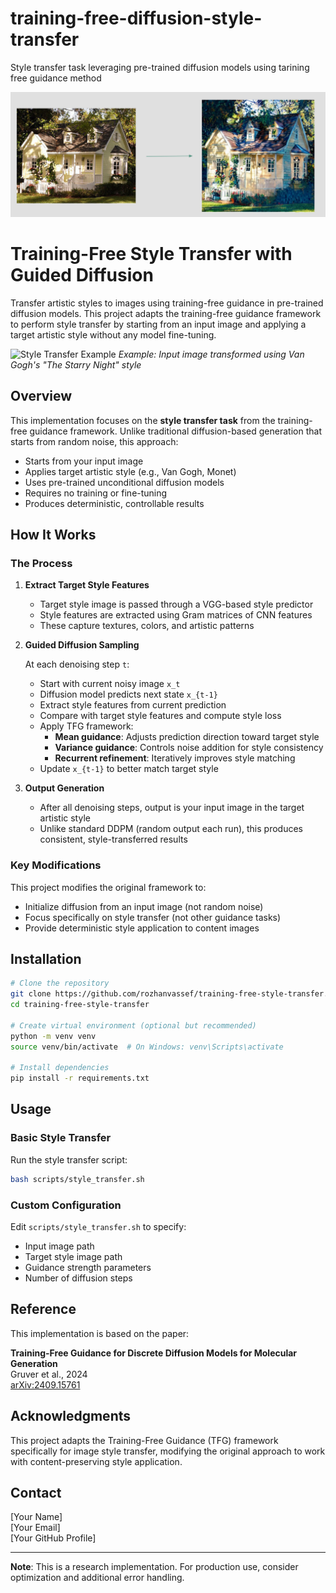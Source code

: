 # training-free-diffusion-style-transfer
Style transfer task leveraging pre-trained diffusion models using tarining free guidance method
  
![Example of Input->Output to be in van gogh style](training-free-diffusion-style-transfer.png)


# Training-Free Style Transfer with Guided Diffusion

Transfer artistic styles to images using training-free guidance in pre-trained diffusion models. This project adapts the training-free guidance framework to perform style transfer by starting from an input image and applying a target artistic style without any model fine-tuning.

![Style Transfer Example](images/example.png)
*Example: Input image transformed using Van Gogh's "The Starry Night" style*

## Overview

This implementation focuses on the **style transfer task** from the training-free guidance framework. Unlike traditional diffusion-based generation that starts from random noise, this approach:

-  Starts from your input image
-  Applies target artistic style (e.g., Van Gogh, Monet)
-  Uses pre-trained unconditional diffusion models
-  Requires no training or fine-tuning
-  Produces deterministic, controllable results

## How It Works

### The Process

1. **Extract Target Style Features**
   - Target style image is passed through a VGG-based style predictor
   - Style features are extracted using Gram matrices of CNN features
   - These capture textures, colors, and artistic patterns

2. **Guided Diffusion Sampling**
   
   At each denoising step `t`:
   - Start with current noisy image `x_t`
   - Diffusion model predicts next state `x_{t-1}`
   - Extract style features from current prediction
   - Compare with target style features and compute style loss
   - Apply TFG framework:
     - **Mean guidance**: Adjusts prediction direction toward target style
     - **Variance guidance**: Controls noise addition for style consistency
     - **Recurrent refinement**: Iteratively improves style matching
   - Update `x_{t-1}` to better match target style

3. **Output Generation**
   - After all denoising steps, output is your input image in the target artistic style
   - Unlike standard DDPM (random output each run), this produces consistent, style-transferred results

### Key Modifications

This project modifies the original framework to:
- Initialize diffusion from an input image (not random noise)
- Focus specifically on style transfer (not other guidance tasks)
- Provide deterministic style application to content images

## Installation
```bash
# Clone the repository
git clone https://github.com/rozhanvassef/training-free-style-transfer.git
cd training-free-style-transfer

# Create virtual environment (optional but recommended)
python -m venv venv
source venv/bin/activate  # On Windows: venv\Scripts\activate

# Install dependencies
pip install -r requirements.txt
```

## Usage

### Basic Style Transfer

Run the style transfer script:
```bash
bash scripts/style_transfer.sh
```

### Custom Configuration

Edit `scripts/style_transfer.sh` to specify:
- Input image path
- Target style image path
- Guidance strength parameters
- Number of diffusion steps

## Reference

This implementation is based on the paper:

**Training-Free Guidance for Discrete Diffusion Models for Molecular Generation**  
Gruver et al., 2024  
[arXiv:2409.15761](https://arxiv.org/abs/2409.15761)


## Acknowledgments

This project adapts the Training-Free Guidance (TFG) framework specifically for image style transfer, modifying the original approach to work with content-preserving style application.

## Contact

[Your Name]  
[Your Email]  
[Your GitHub Profile]

---

**Note**: This is a research implementation. For production use, consider optimization and additional error handling.
